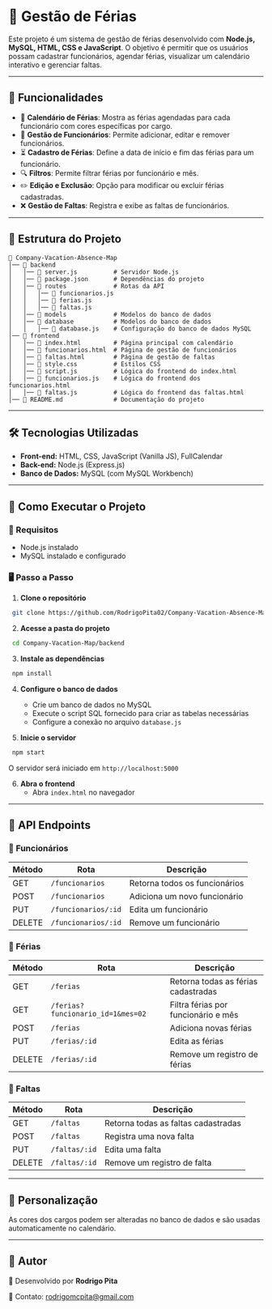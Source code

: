 # 📌 Gestão de Férias

Este projeto é um sistema de gestão de férias desenvolvido com **Node.js, MySQL, HTML, CSS e JavaScript**. O objetivo é permitir que os usuários possam cadastrar funcionários, agendar férias, visualizar um calendário interativo e gerenciar faltas.

---

## 📜 Funcionalidades

- 📅 **Calendário de Férias**: Mostra as férias agendadas para cada funcionário com cores específicas por cargo.
- 🏢 **Gestão de Funcionários**: Permite adicionar, editar e remover funcionários.
- ⏳ **Cadastro de Férias**: Define a data de início e fim das férias para um funcionário.
- 🔍 **Filtros**: Permite filtrar férias por funcionário e mês.
- ✏️ **Edição e Exclusão**: Opção para modificar ou excluir férias cadastradas.
- ❌ **Gestão de Faltas**: Registra e exibe as faltas de funcionários.

---

## 📂 Estrutura do Projeto

```
📁 Company-Vacation-Absence-Map
│── 📁 backend
│   │── 📄 server.js          # Servidor Node.js
│   │── 📄 package.json       # Dependências do projeto
│   │── 📁 routes             # Rotas da API
│   │   │── 📄 funcionarios.js
│   │   │── 📄 ferias.js
│   │   │── 📄 faltas.js
│   │── 📁 models             # Modelos do banco de dados
│   │── 📁 database           # Modelos do banco de dados
│   │   │── 📄 database.js    # Configuração do banco de dados MySQL
│── 📁 frontend
│   │── 📄 index.html         # Página principal com calendário
│   │── 📄 funcionarios.html  # Página de gestão de funcionários
│   │── 📄 faltas.html        # Página de gestão de faltas
│   │── 📄 style.css          # Estilos CSS
│   │── 📄 script.js          # Lógica do frontend do index.html
│   │── 📄 funcionarios.js    # Lógica do frontend dos funcionarios.html
│   │── 📄 faltas.js          # Lógica do frontend das faltas.html
│── 📄 README.md              # Documentação do projeto
```

---

## 🛠️ Tecnologias Utilizadas

- **Front-end:** HTML, CSS, JavaScript (Vanilla JS), FullCalendar
- **Back-end:** Node.js (Express.js)
- **Banco de Dados:** MySQL (com MySQL Workbench)

---

## 🚀 Como Executar o Projeto

### 📌 Requisitos
- Node.js instalado
- MySQL instalado e configurado

### 🖥️ Passo a Passo

1. **Clone o repositório**
```sh
 git clone https://github.com/RodrigoPita02/Company-Vacation-Absence-Map
```

2. **Acesse a pasta do projeto**
```sh
 cd Company-Vacation-Map/backend
```

3. **Instale as dependências**
```sh
 npm install
```

4. **Configure o banco de dados**
   - Crie um banco de dados no MySQL
   - Execute o script SQL fornecido para criar as tabelas necessárias
   - Configure a conexão no arquivo `database.js`

5. **Inicie o servidor**
```sh
 npm start
```
O servidor será iniciado em `http://localhost:5000`

6. **Abra o frontend**
   - Abra `index.html` no navegador

---

## 📝 API Endpoints

### 📌 Funcionários
| Método | Rota | Descrição |
|--------|------|------------|
| GET | `/funcionarios` | Retorna todos os funcionários |
| POST | `/funcionarios` | Adiciona um novo funcionário |
| PUT | `/funcionarios/:id` | Edita um funcionário |
| DELETE | `/funcionarios/:id` | Remove um funcionário |

### 📌 Férias
| Método | Rota | Descrição |
|--------|------|------------|
| GET | `/ferias` | Retorna todas as férias cadastradas |
| GET | `/ferias?funcionario_id=1&mes=02` | Filtra férias por funcionário e mês |
| POST | `/ferias` | Adiciona novas férias |
| PUT | `/ferias/:id` | Edita as férias |
| DELETE | `/ferias/:id` | Remove um registro de férias |

### 📌 Faltas
| Método | Rota | Descrição |
|--------|------|------------|
| GET | `/faltas` | Retorna todas as faltas cadastradas |
| POST | `/faltas` | Registra uma nova falta |
| PUT | `/faltas/:id` | Edita uma falta |
| DELETE | `/faltas/:id` | Remove um registro de falta |

---

## 🎨 Personalização
As cores dos cargos podem ser alteradas no banco de dados e são usadas automaticamente no calendário.

---

## 📌 Autor
👤 Desenvolvido por **Rodrigo Pita**

📧 Contato: rodrigomcpita@gmail.com
